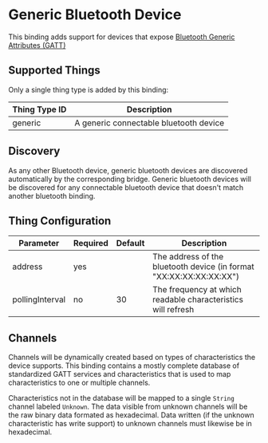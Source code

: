 # Generic Bluetooth Device

This binding adds support for devices that expose [Bluetooth Generic Attributes (GATT)](https://www.bluetooth.com/specifications/gatt/)

## Supported Things

Only a single thing type is added by this binding:

| Thing Type ID | Description                                     |
|---------------|-------------------------------------------------|
| generic       | A generic connectable bluetooth device          |

## Discovery

As any other Bluetooth device, generic bluetooth devices are discovered automatically by the corresponding bridge.
Generic bluetooth devices will be discovered for any connectable bluetooth device that doesn't match another bluetooth binding.

## Thing Configuration

| Parameter       | Required | Default | Description                                                         |
|-----------------|----------|---------|---------------------------------------------------------------------|
| address         | yes      |         | The address of the bluetooth device (in format "XX:XX:XX:XX:XX:XX") |
| pollingInterval | no       | 30      | The frequency at which readable characteristics will refresh        |

## Channels

Channels will be dynamically created based on types of characteristics the device supports.
This binding contains a mostly complete database of standardized GATT services and characteristics 
that is used to map characteristics to one or multiple channels.

Characteristics not in the database will be mapped to a single `String` channel labeled `Unknown`.
The data visible from unknown channels will be the raw binary data formated as hexadecimal.
Data written (if the unknown characteristic has write support) to unknown channels must likewise be in hexadecimal.

